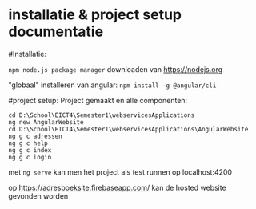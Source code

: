 # installatie & project setup documentatie

#Installatie:

`npm node.js package manager`
downloaden van https://nodejs.org

"globaal" installeren van angular:
`npm install -g @angular/cli`

#project setup:
Project gemaakt en alle componenten:
```
cd D:\School\EICT4\Semester1\webservicesApplications
ng new AngularWebsite
cd D:\School\EICT4\Semester1\webservicesApplications\AngularWebsite
ng g c adressen
ng g c help
ng g c index
ng g c login
```
met `ng serve` kan men het project als test runnen op localhost:4200

op https://adresboeksite.firebaseapp.com/ kan de hosted website gevonden worden